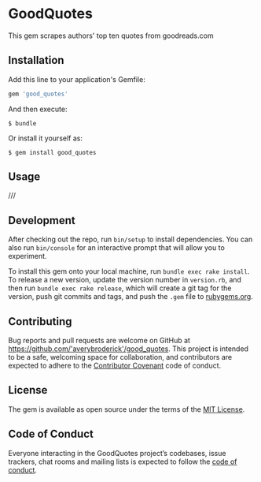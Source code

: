 # GoodQuotes

This gem scrapes authors' top ten quotes from goodreads.com

## Installation

Add this line to your application's Gemfile:

```ruby
gem 'good_quotes'
```

And then execute:

    $ bundle

Or install it yourself as:

    $ gem install good_quotes

## Usage

///

## Development

After checking out the repo, run `bin/setup` to install dependencies. You can also run `bin/console` for an interactive prompt that will allow you to experiment.

To install this gem onto your local machine, run `bundle exec rake install`. To release a new version, update the version number in `version.rb`, and then run `bundle exec rake release`, which will create a git tag for the version, push git commits and tags, and push the `.gem` file to [rubygems.org](https://rubygems.org).

## Contributing

Bug reports and pull requests are welcome on GitHub at https://github.com/'averybroderick'/good_quotes. This project is intended to be a safe, welcoming space for collaboration, and contributors are expected to adhere to the [Contributor Covenant](http://contributor-covenant.org) code of conduct.

## License

The gem is available as open source under the terms of the [MIT License](https://opensource.org/licenses/MIT).

## Code of Conduct

Everyone interacting in the GoodQuotes project’s codebases, issue trackers, chat rooms and mailing lists is expected to follow the [code of conduct](https://github.com/'averybroderick'/good_quotes/blob/master/CODE_OF_CONDUCT.md).
